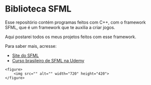 <!DOCTYPE HTML>
<html>
<head></head>
<body>
    <h1>Biblioteca SFML</h1>
    <p>Esse repositório contém programas feitos com C++, com o framework SFML, que é um framework
    que te auxilia a criar jogos.</p>
    <p>Aqui postarei todos os meus projetos feitos com esse framework.</p>
    <p>Para saber mais, acresse:</p>
    <ul>
        <li><a href="https://www.sfml-dev.org/" target="_blank">Site do SFML</a></li>
        <li><a href="https://www.udemy.com/course/introducao-a-programacao-de-jogos-em-c-e-sfml/" target="_blank">Curso brasileiro de SFML na Udemy</a></li>
    </ul>

    <figure>
        <img src="" alt="" width="720" height="420">
    </figure>

</body>
</html>